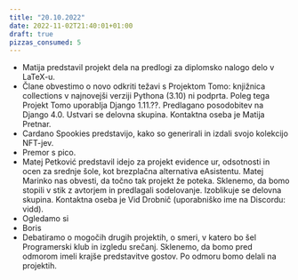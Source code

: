 ```yaml
---
title: "20.10.2022"
date: 2022-11-02T21:40:01+01:00
draft: true
pizzas_consumed: 5
---
```


- Matija predstavil projekt dela na predlogi za diplomsko nalogo delo v LaTeX-u. 
- Člane obvestimo o novo odkriti težavi s Projektom Tomo: knjižnica collections v najnovejši verziji Pythona (3.10) ni podprta. Poleg tega Projekt Tomo uporablja Django 1.11.??. Predlagano posodobitev na Django 4.0. Ustvari se delovna skupina. Kontaktna oseba je Matija Pretnar. 
- Cardano Spookies predstavijo, kako so generirali in izdali svojo kolekcijo NFT-jev.
- Premor s pico. 
- Matej Petković predstavil idejo za projekt evidence ur, odsotnosti in ocen za srednje šole, kot brezplačna alternativa eAsistentu. Matej Marinko nas obvesti, da točno tak projekt že poteka. Sklenemo, da bomo stopili v stik z avtorjem in predlagali sodelovanje. Izoblikuje se delovna skupina. Kontaktna oseba je Vid Drobnič (uporabniško ime na Discordu: vidd). 
- Ogledamo si 
- Boris
- Debatiramo o mogočih drugih projektih, o smeri, v katero bo šel Programerski klub in izgledu srečanj. Sklenemo, da bomo pred odmorom imeli krajše predstavitve gostov. Po odmoru bomo delali na projektih. 
